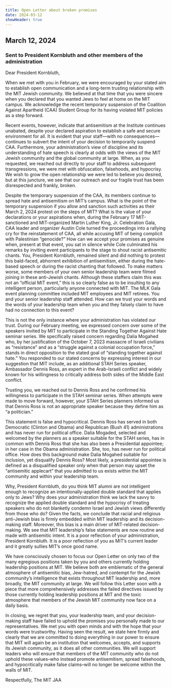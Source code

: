 ```yaml
---
title: Open Letter about broken promises
date: 2024-03-12
showHeader: true
---
```


## March 12, 2024

### Sent to President Kornbluth and other members of the administration

Dear President Kornbluth,

When we met with you in February, we were encouraged by your stated aim to establish open communication and a long-term trusting relationship with the MIT Jewish community. We believed at that time that you were sincere when you declared that you wanted Jews to feel at home on the MIT campus.
We acknowledge the recent temporary suspension of the Coalition Against Apartheid (CAA) Student Group for its having violated MIT policies as a step forward.

Recent events, however, indicate that antisemitism at the Institute continues unabated, despite your declared aspiration to establish a safe and secure environment for all. It is evident that your staff—with no consequences—continues to subvert the intent of your decision to temporarily suspend CAA.
Furthermore, your administration’s view of discipline and its understanding of hate speech is clearly at odds with the views of the MIT Jewish community and the global community at large. When, as you requested, we reached out directly to your staff to address subsequent transgressions, we were met with
obfuscation, falsehoods, and hypocrisy. We wish to grow the open relationship we were led to believe you desired, but at this juncture, we see that our outreach and our fragile trust has been disrespected and frankly, broken.

Despite the temporary suspension of the CAA, its members continue to spread hate and antisemitism on MIT’s campus. What is the point of the temporary suspension if you allow and sanction such activities as their March 2, 2024 protest on the steps of MIT? What is the value of your declarations or your aspirations when, during the February 17 MIT-sanctioned and MIT-organized Martin Luther King, Jr. Celebration Gala, CAA leader and organizer Austin Cole turned the proceedings into a rallying cry for the reinstatement of CAA, all while accusing MIT of being complicit with Palestinian “genocide?” How can we accept your promises as genuine when, present at that event, you sat in silence while Cole culminated his remarks by inviting event participants to the stage to shout racist antisemitic chants. You, President Kornbluth, remained silent and did nothing to protest this bald-faced, abhorrent exhibition of antisemitism, either during the hate-based speech or during the racist chanting that followed. To make matters worse, some members of your own senior leadership team were filmed joining in these anti-Jewish chants. Although these staffers claim this was not an “official MIT event,” this is so clearly false as to be insulting to any intelligent person, particularly anyone connected with MIT. The MLK Gala event planning committee included MIT employees and MIT retirees. You and your senior leadership staff attended. How can we trust your words and the words of your leadership team when you and they falsely claim to have had no connection to this event?

This is not the only instance where your administration has violated our trust. During our February meeting, we expressed concern over some of the speakers invited by MIT to participate in the Standing Together Against Hate seminar series. We specifically raised concern regarding Dalia Mogahed who, by her justification of the October 7, 2023 massacre of Israeli civilians as “resistance” and as a “struggle against a colonial occupation force,” stands in direct opposition to the stated goal of “standing together against hate.” You responded to our stated concerns by expressing interest in our suggestion that MIT include, as an additional STAH Series speaker, Ambassador Dennis Ross, an expert in the Arab-Israeli conflict and widely known for his willingness to critically address both sides of the Middle East conflict.

Trusting you, we reached out to Dennis Ross and he confirmed his willingness to participate in the STAH seminar series. When attempts were made to move forward, however, your STAH Series planners informed us that Dennis Ross is not an appropriate speaker because they define him as “a politician.”

This statement is false and hypocritical. Dennis Ross has served in both Democratic (Clinton and Obama) and Republican (Bush 41) administrations and has never run for political office. Dalia Mogaded, selected and welcomed by the planners as a speaker suitable for the STAH series, has in common with Dennis Ross that she has also been a Presidential appointee; in her case in the Obama administration. She, too, has never run for political office. How does this background make Dalia Mogahed suitable for inclusion, yet disqualify Dennis Ross? Most likely, a presidential appointee is defined as a disqualified speaker only when that person may upset the “antisemitic applecart” that you admitted to us exists within the MIT community and within your leadership team.

Why, President Kornbluth, do you think MIT alumni are not intelligent enough to recognize an intentionally-applied double standard that applies only to Jews? Why does your administration think we lack the savvy to recognize the applied double standard and the hypocrisy of treating speakers who do
not blanketly condemn Israel and Jewish views differently from those who do? Given the facts, we conclude that racial and religious anti-Jewish bias is firmly embedded within MIT leadership and its decision-making staff. Moreover, this bias is a main driver of MIT-related decision-making. We see that MIT leadership’s false statements are now routine and made with antisemitic intent. It is a poor reflection of your administration, President Kornbluth. It is a poor reflection of you as MIT’s current leader and it
greatly sullies MIT’s once good name.

We have consciously chosen to focus our Open Letter on only two of the many egregious positions taken by you and others currently holding leadership positions at MIT. We believe both are emblematic of the
general atmosphere of antisemitic bias, Jew-hatred, and contempt for the Jewish community’s intelligence that exists throughout MIT leadership and, more broadly, the MIT community at large. We will follow this Letter soon with a piece that more comprehensively addresses the failed directives issued by those currently holding leadership positions at MIT and the toxic atmosphere that members of the Jewish MIT community now face on a daily basis.

In closing, we regret that you, your leadership team, and your decision-making staff have failed to uphold the promises you personally made to our representatives. We met you with open minds and with the hope that your words were trustworthy. Having seen the result, we state here firmly and clearly that we are committed to doing everything in our power to ensure that MIT will again be an institution that welcomes, accepts, and supports its Jewish community, as it does all other communities. We will support leaders
who will ensure that members of the MIT community who do not uphold these values–who instead promote antisemitism, spread falsehoods, and hypocritically make false claims–will no longer be welcome within the walls of MIT.

Respectfully,
The MIT JAA